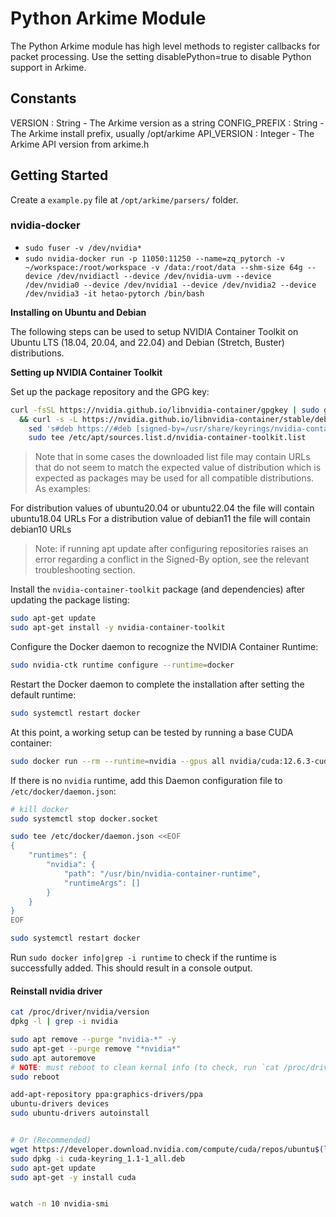 # Python Arkime Module

The Python Arkime module has high level methods to register callbacks for packet processing.
Use the setting disablePython=true to disable Python support in Arkime.

## Constants
VERSION : String - The Arkime version as a string
CONFIG_PREFIX : String - The Arkime install prefix, usually /opt/arkime
API_VERSION : Integer - The Arkime API version from arkime.h

## Getting Started
Create a `example.py` file at `/opt/arkime/parsers/` folder.

### nvidia-docker

- `sudo fuser -v /dev/nvidia*`
- `sudo nvidia-docker run -p 11050:11250 --name=zq_pytorch -v ~/workspace:/root/workspace -v /data:/root/data --shm-size 64g --device /dev/nvidiactl --device /dev/nvidia-uvm --device /dev/nvidia0 --device /dev/nvidia1 --device /dev/nvidia2 --device /dev/nvidia3 -it hetao-pytorch /bin/bash`

**Installing on Ubuntu and Debian**

The following steps can be used to setup NVIDIA Container Toolkit on Ubuntu LTS (18.04, 20.04, and 22.04) and Debian (Stretch, Buster) distributions.

**Setting up NVIDIA Container Toolkit**

Set up the package repository and the GPG key:

```sh
curl -fsSL https://nvidia.github.io/libnvidia-container/gpgkey | sudo gpg --dearmor -o /usr/share/keyrings/nvidia-container-toolkit-keyring.gpg \
  && curl -s -L https://nvidia.github.io/libnvidia-container/stable/deb/nvidia-container-toolkit.list | \
    sed 's#deb https://#deb [signed-by=/usr/share/keyrings/nvidia-container-toolkit-keyring.gpg] https://#g' | \
    sudo tee /etc/apt/sources.list.d/nvidia-container-toolkit.list
```

> Note that in some cases the downloaded list file may contain URLs that do not seem to match the expected value of distribution which is expected as packages may be used for all compatible distributions. As examples:

For distribution values of ubuntu20.04 or ubuntu22.04 the file will contain ubuntu18.04 URLs
For a distribution value of debian11 the file will contain debian10 URLs

> Note: if running apt update after configuring repositories raises an error regarding a conflict in the Signed-By option, see the relevant troubleshooting section.

Install the `nvidia-container-toolkit` package (and dependencies) after updating the package listing:

```sh
sudo apt-get update
sudo apt-get install -y nvidia-container-toolkit
```

Configure the Docker daemon to recognize the NVIDIA Container Runtime:

```sh
sudo nvidia-ctk runtime configure --runtime=docker
```

Restart the Docker daemon to complete the installation after setting the default runtime:

```sh
sudo systemctl restart docker
```

At this point, a working setup can be tested by running a base CUDA container:

```sh
sudo docker run --rm --runtime=nvidia --gpus all nvidia/cuda:12.6.3-cudnn-devel-ubuntu24.04 nvidia-smi
```

If there is no `nvidia` runtime, add this Daemon configuration file to `/etc/docker/daemon.json`:

```sh
# kill docker
sudo systemctl stop docker.socket

sudo tee /etc/docker/daemon.json <<EOF
{
    "runtimes": {
        "nvidia": {
            "path": "/usr/bin/nvidia-container-runtime",
            "runtimeArgs": []
        }
    }
}
EOF

sudo systemctl restart docker
```

Run `sudo docker info|grep -i runtime` to check if the runtime is successfully added.
This should result in a console output.

#### Reinstall nvidia driver

```sh
cat /proc/driver/nvidia/version
dpkg -l | grep -i nvidia

sudo apt remove --purge "nvidia-*" -y
sudo apt-get --purge remove "*nvidia*"
sudo apt autoremove
# NOTE: must reboot to clean kernal info (to check, run `cat /proc/driver/nvidia/version`)
sudo reboot

add-apt-repository ppa:graphics-drivers/ppa
ubuntu-drivers devices
sudo ubuntu-drivers autoinstall


# Or (Recommended)
wget https://developer.download.nvidia.com/compute/cuda/repos/ubuntu$(lsb_release -rs | tr -d .)/x86_64/cuda-keyring_1.1-1_all.deb
sudo dpkg -i cuda-keyring_1.1-1_all.deb
sudo apt-get update
sudo apt-get -y install cuda


watch -n 10 nvidia-smi
```

